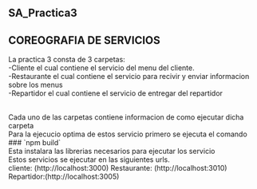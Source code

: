 ## SA_Practica3

## COREOGRAFIA DE SERVICIOS

La practica 3 consta de 3 carpetas:
<br>
-Cliente el cual contiene el servicio del menu del cliente.
<br>
-Restaurante el cual contiene el servicio para recivir y enviar informacion sobre los menus
<br>
-Repartidor el cual contiene el servicio de entregar del repartidor

<br>
Cada uno de las carpetas contiene informacion de como ejecutar dicha carpeta

<br>
Para la ejecucio optima de estos servicio primero se ejecuta el comando
<br>
### `npm build`
<br>
Esta instalara las librerias necesarios para ejecutar los servicio

<br>
Estos servicios se ejecutar en las siguientes urls.
<br>
cliente: (http://localhost:3000) 
Restaurante: (http://localhost:3010) 
Repartidor:(http://localhost:3005)
